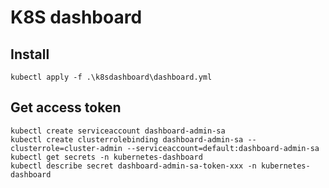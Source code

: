 # K8S dashboard

## Install
```
kubectl apply -f .\k8sdashboard\dashboard.yml
```

## Get access token
```
kubectl create serviceaccount dashboard-admin-sa
kubectl create clusterrolebinding dashboard-admin-sa --clusterrole=cluster-admin --serviceaccount=default:dashboard-admin-sa
kubectl get secrets -n kubernetes-dashboard
kubectl describe secret dashboard-admin-sa-token-xxx -n kubernetes-dashboard
```